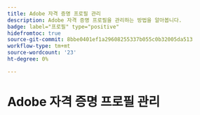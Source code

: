 ```yaml
---
title: Adobe 자격 증명 프로필 관리
description: Adobe 자격 증명 프로필을 관리하는 방법을 알아봅니다.
badge: label="프로필" type="positive"
hidefromtoc: true
source-git-commit: 8bbe0401ef1a29608255337b055c0b32005da513
workflow-type: tm+mt
source-wordcount: '23'
ht-degree: 0%

---
```



# Adobe 자격 증명 프로필 관리

